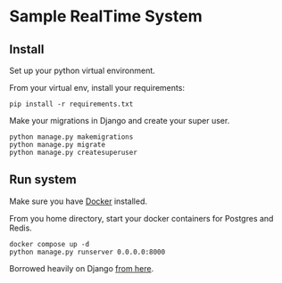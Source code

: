 # Sample RealTime System

## Install

Set up your python virtual environment. 

From your virtual env, install your requirements:
```
pip install -r requirements.txt
```
Make your migrations in Django and create your super user.
```
python manage.py makemigrations
python manage.py migrate
python manage.py createsuperuser
```

## Run system
Make sure you have [Docker](https://docs.docker.com/get-docker/) installed. 

From you home directory, start your docker containers for Postgres and Redis. 
```
docker compose up -d
python manage.py runserver 0.0.0.0:8000
```

Borrowed heavily on Django [from here](https://justdjango.com/blog/chat-app-django-channels).
